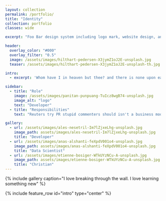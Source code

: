 ```yaml
---
layout: collection
permalink: /portfolio/
title: "Identity"
collection: portfolio
classes: wide

excerpt: "Foo Bar design system including logo mark, website design, and branding applications."

header:
  overlay_color: "#000"
  overlay_filter: "0.5"
  image: /assets/images/hilthart-pedersen-X3jymZ1oJ2E-unsplash.jpg
  teaser: /assets/images/hilthart-pedersen-X3jymZ1oJ2E-unsplash-th.jpg

intro: 
  - excerpt: 'Whom have I in heaven but thee? and there is none upon earth that I desire beside thee. My flesh and my heart faileth: but God is the strength of my heart, and my portion for ever. Psalms 73:25-26'

sidebar:
  - title: "Role"
    image: /assets/images/panitan-punpuang-TuIcz8wgB74-unsplash.jpg
    image_alt: "logo"
    text: "Developer"
  - title: "Responsibilities"
    text: "Reuters try PR stupid commenters should isn't a business model"

gallery:
  - url: /assets/images/ales-nesetril-Im7lZjxeLhg-unsplash.jpg
    image_path: assets/images/ales-nesetril-Im7lZjxeLhg-unsplash.jpg
    title: "Developer"
  - url: /assets/images/anas-alshanti-feXpdV001o4-unsplash.jpg
    image_path: assets/images/anas-alshanti-feXpdV001o4-unsplash.jpg
    title: "Data Scientist"
  - url: /assets/images/etienne-bosiger-WTkUYzNCu-A-unsplash.jpg
    image_path: assets/images/etienne-bosiger-WTkUYzNCu-A-unsplash.jpg
    title: "Christian"
---
```




{% include gallery caption="I love breaking through the wall. I love learning something new" %}

{% include feature_row id="intro" type="center" %}